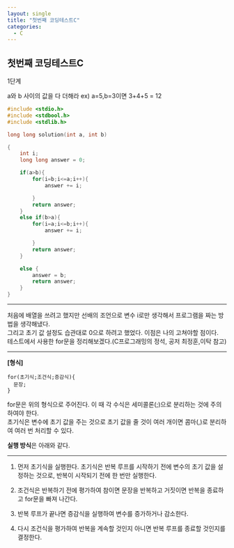 ```yaml
---
layout: single
title: "첫번째 코딩테스트C"
categories:
  - C
---
```


## 첫번째 코딩테스트C

1단계

a와 b 사이의 값을 다 더해라
ex) a=5,b=3이면 3+4+5 = 12


```c
#include <stdio.h>
#include <stdbool.h>
#include <stdlib.h>

long long solution(int a, int b)

{
    int i;
    long long answer = 0;

    if(a>b){
        for(i=b;i<=a;i++){
            answer += i;

        }
        return answer;
    }
    else if(b>a){
        for(i=a;i<=b;i++){
            answer += i;

        }
        return answer;
    }

    else {
        answer = b;
        return answer;
    }
}
```

---
처음에 배열을 쓰려고 했지만 선배의 조언으로 변수 i로만 생각해서 프로그램을 짜는 방법을 생각해냈다.  
그리고 초기 값 설정도 습관대로 0으로 하려고 했었다. 이점은 나의 고쳐야할 점이다.  
테스트에서 사용한 for문을 정리해보겠다.(C프로그래밍의 정석, 공저 최정훈,이탁 참고)

---

**[형식]**
```
for(초기식;조건식;증감식){
  문장;
}
```

for문은 위의 형식으로 주어진다. 이 때 각 수식은 세미콜론(;)으로 분리하는 것에 주의하여야 한다.  
초기식은 변수에 초기 값을 주는 것으로 초기 값을 줄 것이 여러 개이면 콤마(,)로 분리하여 여러 번 처리할 수 있다. 

**실행 방식**은 아래와 같다.

---

1. 먼저 초기식을 실행한다. 초기식은 반복 루프를 시작하기 전에 변수의 초기 값을 설정하는 것으로, 반복이 시작되기 전에 한 번만 실행한다.

2. 조건식은 반복하기 전에 평가하여 참이면 문장을 반복하고 거짓이면 반복을 종료하고 for문을 빠져 나간다.

3. 반복 루프가 끝나면 증감식을 실행하여 변수를 증가하거나 감소한다.

4. 다시 조건식을 평가하여 반복을 계속할 것인지 아니면 반복 루프를 종료할 것인지를 결정한다.

